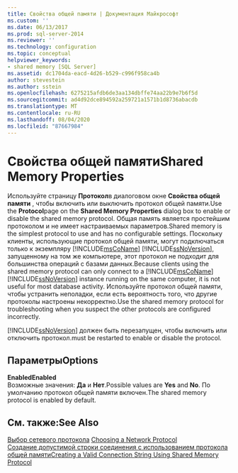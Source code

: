 ```yaml
---
title: Свойства общей памяти | Документация Майкрософт
ms.custom: ''
ms.date: 06/13/2017
ms.prod: sql-server-2014
ms.reviewer: ''
ms.technology: configuration
ms.topic: conceptual
helpviewer_keywords:
- shared memory [SQL Server]
ms.assetid: dc1704da-eacd-4d26-b529-c996f958ca4b
author: stevestein
ms.author: sstein
ms.openlocfilehash: 6275215afdb6de3aa134dbffe74aa22b9e7b6f5d
ms.sourcegitcommit: ad4d92dce894592a259721a1571b1d8736abacdb
ms.translationtype: MT
ms.contentlocale: ru-RU
ms.lasthandoff: 08/04/2020
ms.locfileid: "87667984"
---
```

# <a name="shared-memory-properties"></a><span data-ttu-id="22e1f-102">Свойства общей памяти</span><span class="sxs-lookup"><span data-stu-id="22e1f-102">Shared Memory Properties</span></span>
  <span data-ttu-id="22e1f-103">Используйте страницу **Протокол**в диалоговом окне **Свойства общей памяти** , чтобы включить или выключить протокол общей памяти.</span><span class="sxs-lookup"><span data-stu-id="22e1f-103">Use the **Protocol**page on the **Shared Memory Properties** dialog box to enable or disable the shared memory protocol.</span></span> <span data-ttu-id="22e1f-104">Общая память является простейшим протоколом и не имеет настраиваемых параметров.</span><span class="sxs-lookup"><span data-stu-id="22e1f-104">Shared memory is the simplest protocol to use and has no configurable settings.</span></span> <span data-ttu-id="22e1f-105">Поскольку клиенты, использующие протокол общей памяти, могут подключаться только к экземпляру [!INCLUDE[msCoName](../../includes/msconame-md.md)] [!INCLUDE[ssNoVersion](../../includes/ssnoversion-md.md)], запущенному на том же компьютере, этот протокол не подходит для большинства операций с базами данных.</span><span class="sxs-lookup"><span data-stu-id="22e1f-105">Because clients using the shared memory protocol can only connect to a [!INCLUDE[msCoName](../../includes/msconame-md.md)] [!INCLUDE[ssNoVersion](../../includes/ssnoversion-md.md)] instance running on the same computer, it is not useful for most database activity.</span></span> <span data-ttu-id="22e1f-106">Используйте протокол общей памяти, чтобы устранить неполадки, если есть вероятность того, что другие протоколы настроены некорректно.</span><span class="sxs-lookup"><span data-stu-id="22e1f-106">Use the shared memory protocol for troubleshooting when you suspect the other protocols are configured incorrectly.</span></span>  
  
 [!INCLUDE[ssNoVersion](../../includes/ssnoversion-md.md)] <span data-ttu-id="22e1f-107">должен быть перезапущен, чтобы включить или отключить протокол.</span><span class="sxs-lookup"><span data-stu-id="22e1f-107">must be restarted to enable or disable the protocol.</span></span>  
  
## <a name="options"></a><span data-ttu-id="22e1f-108">Параметры</span><span class="sxs-lookup"><span data-stu-id="22e1f-108">Options</span></span>  
 <span data-ttu-id="22e1f-109">**Enabled**</span><span class="sxs-lookup"><span data-stu-id="22e1f-109">**Enabled**</span></span>  
 <span data-ttu-id="22e1f-110">Возможные значения: **Да** и **Нет**.</span><span class="sxs-lookup"><span data-stu-id="22e1f-110">Possible values are **Yes** and **No**.</span></span> <span data-ttu-id="22e1f-111">По умолчанию протокол общей памяти включен.</span><span class="sxs-lookup"><span data-stu-id="22e1f-111">The shared memory protocol is enabled by default.</span></span>  
  
## <a name="see-also"></a><span data-ttu-id="22e1f-112">См. также:</span><span class="sxs-lookup"><span data-stu-id="22e1f-112">See Also</span></span>  
 <span data-ttu-id="22e1f-113">[Выбор сетевого протокола](../../../2014/tools/configuration-manager/choosing-a-network-protocol.md) </span><span class="sxs-lookup"><span data-stu-id="22e1f-113">[Choosing a Network Protocol](../../../2014/tools/configuration-manager/choosing-a-network-protocol.md) </span></span>  
 [<span data-ttu-id="22e1f-114">Создание допустимой строки соединения с использованием протокола общей памяти</span><span class="sxs-lookup"><span data-stu-id="22e1f-114">Creating a Valid Connection String Using Shared Memory Protocol</span></span>](../../../2014/tools/configuration-manager/creating-a-valid-connection-string-using-shared-memory-protocol.md)  
  
  
